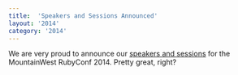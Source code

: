 ```yaml
---
title:  'Speakers and Sessions Announced'
layout: '2014'
category: '2014'
---
```

We are very proud to announce our [speakers and sessions](/2014/sessions) for the MountainWest RubyConf 2014. Pretty great, right?
